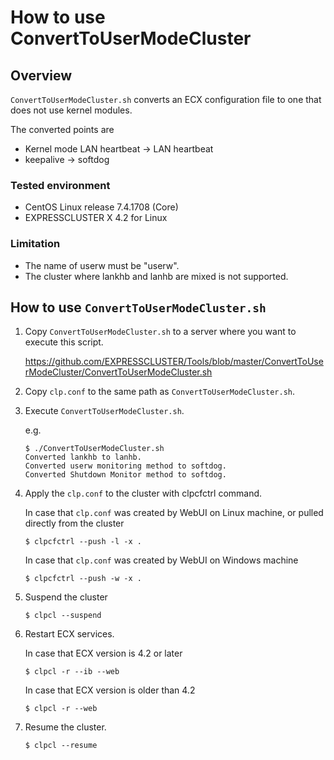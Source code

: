 # How to use ConvertToUserModeCluster
## Overview

`ConvertToUserModeCluster.sh` converts an ECX configuration file to one that does not use kernel modules.

The converted points are
- Kernel mode LAN heartbeat -> LAN heartbeat
- keepalive -> softdog

### Tested environment
- CentOS Linux release 7.4.1708 (Core)
- EXPRESSCLUSTER X 4.2 for Linux

### Limitation
- The name of userw must be "userw".
- The cluster where lankhb and lanhb are mixed is not supported.

## How to use `ConvertToUserModeCluster.sh`
1. Copy `ConvertToUserModeCluster.sh` to a server where you want to execute this script.

    https://github.com/EXPRESSCLUSTER/Tools/blob/master/ConvertToUserModeCluster/ConvertToUserModeCluster.sh

1. Copy `clp.conf` to the same path as `ConvertToUserModeCluster.sh`.
1. Execute `ConvertToUserModeCluster.sh`.

    e.g.
    ```
    $ ./ConvertToUserModeCluster.sh
    Converted lankhb to lanhb.
    Converted userw monitoring method to softdog.
    Converted Shutdown Monitor method to softdog.
    ```
1. Apply the `clp.conf` to the cluster with clpcfctrl command.

    In case that `clp.conf` was created by WebUI on Linux machine, or pulled directly from the cluster
    ```
    $ clpcfctrl --push -l -x .
    ```
    In case that `clp.conf` was created by WebUI on Windows machine
    ```
    $ clpcfctrl --push -w -x .
    ```
1. Suspend the cluster

    ```
    $ clpcl --suspend
    ```
1. Restart ECX services.

    In case that ECX version is 4.2 or later
    ```
    $ clpcl -r --ib --web
    ```
    In case that ECX version is older than 4.2
    ```
    $ clpcl -r --web
    ```
1. Resume the cluster.

    ```
    $ clpcl --resume
    ```